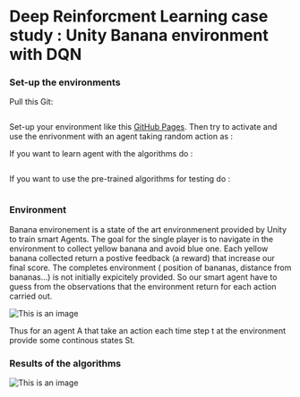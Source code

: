 # Deep Reinforcment Learning case study : Unity Banana environment with DQN

### Set-up the environments

Pull this Git:
```
```
Set-up your environment like this [GitHub Pages](https://github.com/udacity/Value-based-methods#dependencies).
Then try to activate and use the enrivonment with an agent taking random action as :

If you want to learn agent with the algorithms do :
```
```

If you want to use the pre-trained algorithms for testing do :
```
```

### Environment
Banana environement is a state of the art environmenent provided by Unity to train smart Agents. The goal for the single player is to navigate in the environment to collect yellow banana and avoid blue one. Each yellow banana collected return a postive feedback (a reward) that increase our final score.
The completes environment ( position of bananas, distance from bananas...) is not initially expicitely provided. So our smart agent have to guess from the observations that the environment return for each action carried out.

![This is an image](https://github.com/GabrielLinear/RL_Learning/blob/main/Images/Image.gif)

Thus for an agent A that take an action each time step t at the environment provide some continous states St.

### Results of the algorithms

![This is an image](https://github.com/GabrielLinear/RL_Learning/blob/main/Images/Scores_Banana.png)
